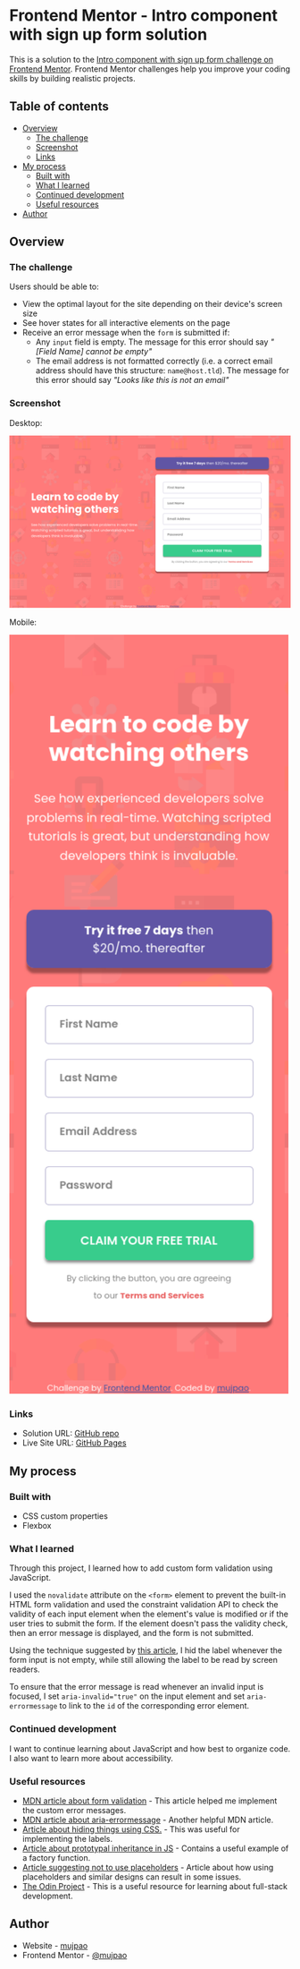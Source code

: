 # Frontend Mentor - Intro component with sign up form solution

This is a solution to the [Intro component with sign up form challenge on Frontend Mentor](https://www.frontendmentor.io/challenges/intro-component-with-signup-form-5cf91bd49edda32581d28fd1). Frontend Mentor challenges help you improve your coding skills by building realistic projects.

## Table of contents

- [Overview](#overview)
  - [The challenge](#the-challenge)
  - [Screenshot](#screenshot)
  - [Links](#links)
- [My process](#my-process)
  - [Built with](#built-with)
  - [What I learned](#what-i-learned)
  - [Continued development](#continued-development)
  - [Useful resources](#useful-resources)
- [Author](#author)

## Overview

### The challenge

Users should be able to:

- View the optimal layout for the site depending on their device's screen size
- See hover states for all interactive elements on the page
- Receive an error message when the `form` is submitted if:
  - Any `input` field is empty. The message for this error should say *"[Field Name] cannot be empty"*
  - The email address is not formatted correctly (i.e. a correct email address should have this structure: `name@host.tld`). The message for this error should say *"Looks like this is not an email"*

### Screenshot

Desktop:

![desktop solution](./solution-images/solution-desktop.png)

Mobile:

<img src="./solution-images/solution-mobile.png" alt="mobile solution" width="500">

### Links

- Solution URL: [GitHub repo](https://github.com/mujpao/intro-component-with-signup-form)
- Live Site URL: [GitHub Pages](https://mujpao.github.io/intro-component-with-signup-form/)

## My process

### Built with

- CSS custom properties
- Flexbox

### What I learned

Through this project, I learned how to add custom form validation using JavaScript.

I used the `novalidate` attribute on the `<form>` element to prevent the built-in HTML form validation and used the constraint validation API to check the validity of each input element when the element's value is modified or if the user tries to submit the form. If the element doesn't pass the validity check, then an error message is displayed, and the form is not submitted.

Using the technique suggested by [this article](https://www.scottohara.me/blog/2017/04/14/inclusively-hidden.html), I hid the label whenever the form input is not empty, while still allowing the label to be read by screen readers.

To ensure that the error message is read whenever an invalid input is focused, I set `aria-invalid="true"` on the input element and set `aria-errormessage` to link to the `id` of the corresponding error element.

### Continued development

I want to continue learning about JavaScript and how best to organize code. I also want to learn more about accessibility.

### Useful resources

- [MDN article about form validation](https://developer.mozilla.org/en-US/docs/Learn/Forms/Form_validation) - This article helped me implement the custom error messages.
- [MDN article about aria-errormessage](https://developer.mozilla.org/en-US/docs/Web/Accessibility/ARIA/Attributes/aria-errormessage) - Another helpful MDN article.
- [Article about hiding things using CSS.](https://www.scottohara.me/blog/2017/04/14/inclusively-hidden.html) - This was useful for implementing the labels.
- [Article about prototypal inheritance in JS](https://medium.com/javascript-scene/3-different-kinds-of-prototypal-inheritance-es6-edition-32d777fa16c9) - Contains a useful example of a factory function.
- [Article suggesting not to use placeholders](https://www.smashingmagazine.com/2018/06/placeholder-attribute/) - Article about how using placeholders and similar designs can result in some issues.
- [The Odin Project](https://www.theodinproject.com/) - This is a useful resource for learning about full-stack development.

## Author

- Website - [mujpao](https://github.com/mujpao)
- Frontend Mentor - [@mujpao](https://www.frontendmentor.io/profile/mujpao)
